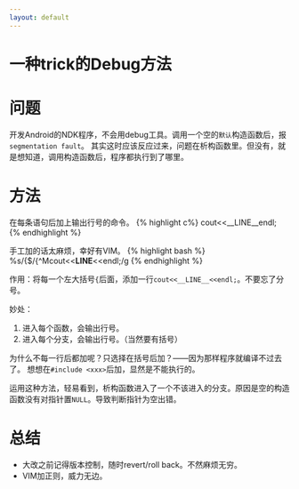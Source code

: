 ```yaml
---
layout: default
---
```


一种trick的Debug方法
====================

问题
====
开发Android的NDK程序，不会用debug工具。调用一个空的`默认`构造函数后，报`segmentation fault`。
其实这时应该反应过来，问题在析构函数里。但没有，就是想知道，调用构造函数后，程序都执行到了哪里。

方法
====
在每条语句后加上输出行号的命令。
{% highlight c%}
cout<<__LINE__endl;
{% endhighlight %}

手工加的话太麻烦，幸好有VIM。
{% highlight bash %}
%s/{$/{^Mcout\<\<__LINE__\<\<endl;/g
{% endhighlight %}

作用：将每一个左大括号`{`后面，添加一行`cout<<__LINE__<<endl;`。不要忘了分号。

妙处：
1. 进入每个函数，会输出行号。
2. 进入每个分支，会输出行号。（当然要有括号）

为什么不每一行后都加呢？只选择在括号后加？——因为那样程序就编译不过去了。
想想在`#include <xxx>`后加，显然是不能执行的。

运用这种方法，轻易看到，析构函数进入了一个不该进入的分支。原因是空的构造函数没有对指针置`NULL`。导致判断指针为空出错。

总结
====
- 大改之前记得版本控制，随时revert/roll back。不然麻烦无穷。
- VIM加正则，威力无边。

